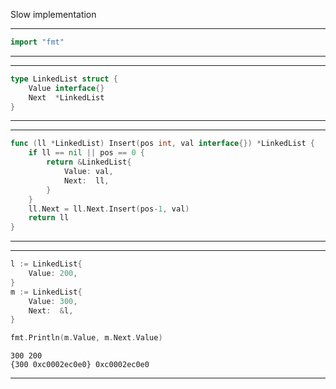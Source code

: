 
Slow implementation

---
```go
import "fmt"
```
---

---
```go
type LinkedList struct {
	Value interface{}
	Next  *LinkedList
}
```
---

---
```go
func (ll *LinkedList) Insert(pos int, val interface{}) *LinkedList {
	if ll == nil || pos == 0 {
		return &LinkedList{
			Value: val,
			Next:  ll,
		}
	}
	ll.Next = ll.Next.Insert(pos-1, val)
	return ll
}
```
---

---
```go
l := LinkedList{
	Value: 200,
}
m := LinkedList{
	Value: 300,
	Next:  &l,
}

fmt.Println(m.Value, m.Next.Value)
```
```output
300 200
{300 0xc0002ec0e0} 0xc0002ec0e0
```
---
